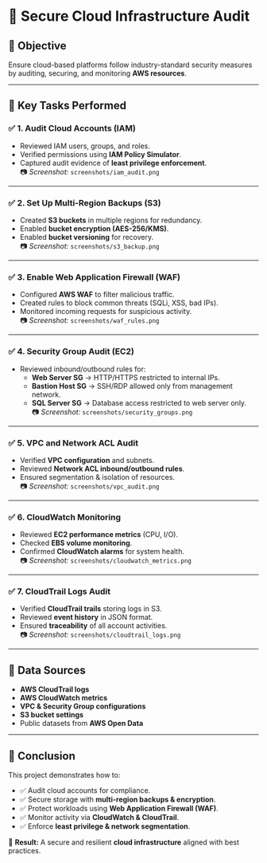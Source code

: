 # 🚀 Secure Cloud Infrastructure Audit

## 📌 Objective
Ensure cloud-based platforms follow industry-standard security measures by auditing, securing, and monitoring **AWS resources**.

---

## 🔹 Key Tasks Performed

### ✅ 1. Audit Cloud Accounts (IAM)
- Reviewed IAM users, groups, and roles.  
- Verified permissions using **IAM Policy Simulator**.  
- Captured audit evidence of **least privilege enforcement**.  
📷 *Screenshot:* `screenshots/iam_audit.png`

---

### ✅ 2. Set Up Multi-Region Backups (S3)
- Created **S3 buckets** in multiple regions for redundancy.  
- Enabled **bucket encryption (AES-256/KMS)**.  
- Enabled **bucket versioning** for recovery.  
📷 *Screenshot:* `screenshots/s3_backup.png`

---

### ✅ 3. Enable Web Application Firewall (WAF)
- Configured **AWS WAF** to filter malicious traffic.  
- Created rules to block common threats (SQLi, XSS, bad IPs).  
- Monitored incoming requests for suspicious activity.  
📷 *Screenshot:* `screenshots/waf_rules.png`

---

### ✅ 4. Security Group Audit (EC2)
- Reviewed inbound/outbound rules for:  
  - **Web Server SG** → HTTP/HTTPS restricted to internal IPs.  
  - **Bastion Host SG** → SSH/RDP allowed only from management network.  
  - **SQL Server SG** → Database access restricted to web server only.  
📷 *Screenshot:* `screenshots/security_groups.png`

---

### ✅ 5. VPC and Network ACL Audit
- Verified **VPC configuration** and subnets.  
- Reviewed **Network ACL inbound/outbound rules**.  
- Ensured segmentation & isolation of resources.  
📷 *Screenshot:* `screenshots/vpc_audit.png`

---

### ✅ 6. CloudWatch Monitoring
- Reviewed **EC2 performance metrics** (CPU, I/O).  
- Checked **EBS volume monitoring**.  
- Confirmed **CloudWatch alarms** for system health.  
📷 *Screenshot:* `screenshots/cloudwatch_metrics.png`

---

### ✅ 7. CloudTrail Logs Audit
- Verified **CloudTrail trails** storing logs in S3.  
- Reviewed **event history** in JSON format.  
- Ensured **traceability** of all account activities.  
📷 *Screenshot:* `screenshots/cloudtrail_logs.png`

---

## 🔹 Data Sources
- **AWS CloudTrail logs**  
- **AWS CloudWatch metrics**  
- **VPC & Security Group configurations**  
- **S3 bucket settings**  
- Public datasets from **AWS Open Data**  

---

## 🔹 Conclusion
This project demonstrates how to:
- ✅ Audit cloud accounts for compliance.  
- ✅ Secure storage with **multi-region backups & encryption**.  
- ✅ Protect workloads using **Web Application Firewall (WAF)**.  
- ✅ Monitor activity via **CloudWatch & CloudTrail**.  
- ✅ Enforce **least privilege & network segmentation**.  

📌 **Result:** A secure and resilient **cloud infrastructure** aligned with best practices.  
